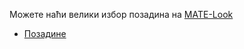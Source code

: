 <!--
.. link:
.. description:
.. tags: Позадине
.. date: 24.02.2014. 17:32:07
.. title: Позадине
.. slug: backgrounds
-->

Можете наћи велики избор позадина на [MATE-Look](https://www.mate-look.org)

  * [Позадине](https://www.mate-look.org/browse/cat/359)


